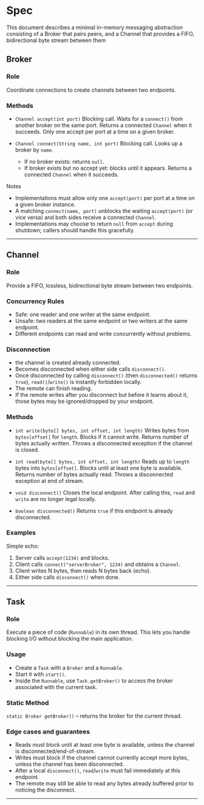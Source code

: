 # Spec

This document describes a minimal in-memory messaging abstraction consisting of a Broker that pairs peers,
and a Channel that provides a FIFO, bidirectional byte stream between them

## Broker

### Role

Coordinate connections to create channels between two endpoints.

### Methods

* `Channel accept(int port)`
  Blocking call.
  Waits for a `connect()` from another broker on the same port.
  Returns a connected `Channel` when it succeeds.
  Only one accept per port at a time on a given broker.

* `Channel connect(String name, int port)`
  Blocking call.
  Looks up a broker by `name`.

  * If no broker exists: returns `null`.
  * If broker exists but no accept yet: blocks until it appears.
    Returns a connected `Channel` when it succeeds.

Notes

* Implementations must allow only one `accept(port)` per port at a time on a given broker instance.
* A matching `connect(name, port)` unblocks the waiting `accept(port)` (or vice versa) and both sides receive a connected `Channel`.
* Implementations may choose to return `null` from `accept` during shutdown; callers should handle this gracefully.

---

## Channel

### Role

Provide a FIFO, lossless, bidirectional byte stream between two endpoints.

### Concurrency Rules

* Safe: one reader and one writer at the same endpoint.
* Unsafe: two readers at the same endpoint or two writers at the same endpoint.
* Different endpoints can read and write concurrently without problems.

### Disconnection

* the channel is created already connected.
* Becomes disconnected when either side calls `disconnect()`.
* Once disconnected by calling `disconnect()` (then `disconnected()` returns `true`), `read()`/`write()` is instantly forbidden locally.
* The remote can finish reading.
* If the remote writes after you disconnect but before it learns about it, those bytes may be ignored/dropped by your endpoint.

### Methods

* `int write(byte[] bytes, int offset, int length)`
  Writes bytes from `bytes[offset]` for `length`.
  Blocks if it cannot write.
  Returns number of bytes actually written.
  Throws a disconnected exception if the channel is closed.

* `int read(byte[] bytes, int offset, int length)`
  Reads up to `length` bytes into `bytes[offset]`.
  Blocks until at least one byte is available.
  Returns number of bytes actually read.
  Throws a disconnected exception at end of stream.

* `void disconnect()`
  Closes the local endpoint. After calling this, `read` and `write` are no longer legal locally.

* `boolean disconnected()`
  Returns `true` if this endpoint is already disconnected.

### Examples

Simple echo:

1. Server calls `accept(1234)` and blocks.
2. Client calls `connect("serverBroker", 1234)` and obtains a `Channel`.
3. Client writes N bytes, then reads N bytes back (echo).
4. Either side calls `disconnect()` when done.

---

## Task

### Role

Execute a piece of code (`Runnable`) in its own thread. This lets you handle blocking I/O without blocking the main application.

### Usage

* Create a `Task` with a `Broker` and a `Runnable`.
* Start it with `start()`.
* Inside the `Runnable`, use `Task.getBroker()` to access the broker associated with the current task.

### Static Method

`static Broker getBroker()` – returns the broker for the current thread.

### Edge cases and guarantees

* Reads must block until at least one byte is available, unless the channel is disconnected/end-of-stream.
* Writes must block if the channel cannot currently accept more bytes, unless the channel has been disconnected.
* After a local `disconnect()`, `read`/`write` must fail immediately at this endpoint.
* The remote may still be able to read any bytes already buffered prior to noticing the disconnect.


---
